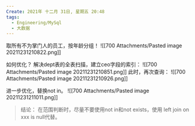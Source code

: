 ```yaml
---
Create: 2021年 十二月 31日, 星期五 20:48
tags: 
  - Engineering/MySql
  - 大数据
---
```


取所有不为掌门人的员工，按年龄分组！
![[700 Attachments/Pasted image 20211231210822.png]]

如何优化？
解决dept表的全表扫描，建立ceo字段的索引：
![[700 Attachments/Pasted image 20211231210851.png]]
此时，再次查询：
![[700 Attachments/Pasted image 20211231210926.png]]

进一步优化，替换not in。
![[700 Attachments/Pasted image 20211231211011.png]]

> 结论： 在范围判断时，尽量不要使用not in和not exists，使用 left join on xxx is null代替。








